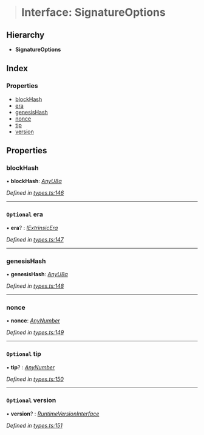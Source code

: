 > # Interface: SignatureOptions

## Hierarchy

* **SignatureOptions**

## Index

### Properties

* [blockHash](_types_.signatureoptions.md#blockhash)
* [era](_types_.signatureoptions.md#optional-era)
* [genesisHash](_types_.signatureoptions.md#genesishash)
* [nonce](_types_.signatureoptions.md#nonce)
* [tip](_types_.signatureoptions.md#optional-tip)
* [version](_types_.signatureoptions.md#optional-version)

## Properties

###  blockHash

• **blockHash**: *[AnyU8a](../modules/_types_.md#anyu8a)*

*Defined in [types.ts:146](https://github.com/polkadot-js/api/blob/2ddc87c/packages/types/src/types.ts#L146)*

___

### `Optional` era

• **era**? : *[IExtrinsicEra](_types_.iextrinsicera.md)*

*Defined in [types.ts:147](https://github.com/polkadot-js/api/blob/2ddc87c/packages/types/src/types.ts#L147)*

___

###  genesisHash

• **genesisHash**: *[AnyU8a](../modules/_types_.md#anyu8a)*

*Defined in [types.ts:148](https://github.com/polkadot-js/api/blob/2ddc87c/packages/types/src/types.ts#L148)*

___

###  nonce

• **nonce**: *[AnyNumber](../modules/_types_.md#anynumber)*

*Defined in [types.ts:149](https://github.com/polkadot-js/api/blob/2ddc87c/packages/types/src/types.ts#L149)*

___

### `Optional` tip

• **tip**? : *[AnyNumber](../modules/_types_.md#anynumber)*

*Defined in [types.ts:150](https://github.com/polkadot-js/api/blob/2ddc87c/packages/types/src/types.ts#L150)*

___

### `Optional` version

• **version**? : *[RuntimeVersionInterface](_types_.runtimeversioninterface.md)*

*Defined in [types.ts:151](https://github.com/polkadot-js/api/blob/2ddc87c/packages/types/src/types.ts#L151)*